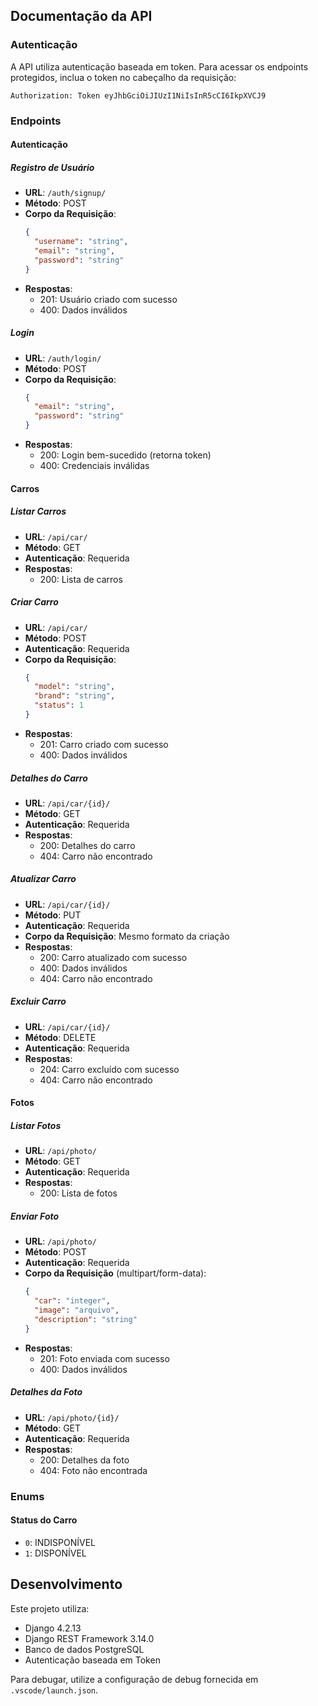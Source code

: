 ## Documentação da API

### Autenticação

A API utiliza autenticação baseada em token. Para acessar os endpoints protegidos, inclua o token no cabeçalho da requisição:

```
Authorization: Token eyJhbGciOiJIUzI1NiIsInR5cCI6IkpXVCJ9
```

### Endpoints

#### Autenticação

##### Registro de Usuário
- **URL**: `/auth/signup/`
- **Método**: POST
- **Corpo da Requisição**:
  ```json
  {
    "username": "string",
    "email": "string",
    "password": "string"
  }
  ```
- **Respostas**:
  - 201: Usuário criado com sucesso
  - 400: Dados inválidos

##### Login
- **URL**: `/auth/login/`
- **Método**: POST
- **Corpo da Requisição**:
  ```json
  {
    "email": "string",
    "password": "string"
  }
  ```
- **Respostas**:
  - 200: Login bem-sucedido (retorna token)
  - 400: Credenciais inválidas

#### Carros

##### Listar Carros
- **URL**: `/api/car/`
- **Método**: GET
- **Autenticação**: Requerida
- **Respostas**:
  - 200: Lista de carros

##### Criar Carro
- **URL**: `/api/car/`
- **Método**: POST
- **Autenticação**: Requerida
- **Corpo da Requisição**:
  ```json
  {
    "model": "string",
    "brand": "string",
    "status": 1
  }
  ```
- **Respostas**:
  - 201: Carro criado com sucesso
  - 400: Dados inválidos

##### Detalhes do Carro
- **URL**: `/api/car/{id}/`
- **Método**: GET
- **Autenticação**: Requerida
- **Respostas**:
  - 200: Detalhes do carro
  - 404: Carro não encontrado

##### Atualizar Carro
- **URL**: `/api/car/{id}/`
- **Método**: PUT
- **Autenticação**: Requerida
- **Corpo da Requisição**: Mesmo formato da criação
- **Respostas**:
  - 200: Carro atualizado com sucesso
  - 400: Dados inválidos
  - 404: Carro não encontrado

##### Excluir Carro
- **URL**: `/api/car/{id}/`
- **Método**: DELETE
- **Autenticação**: Requerida
- **Respostas**:
  - 204: Carro excluído com sucesso
  - 404: Carro não encontrado

#### Fotos

##### Listar Fotos
- **URL**: `/api/photo/`
- **Método**: GET
- **Autenticação**: Requerida
- **Respostas**:
  - 200: Lista de fotos

##### Enviar Foto
- **URL**: `/api/photo/`
- **Método**: POST
- **Autenticação**: Requerida
- **Corpo da Requisição** (multipart/form-data):
  ```json
  {
    "car": "integer",
    "image": "arquivo",
    "description": "string"
  }
  ```
- **Respostas**:
  - 201: Foto enviada com sucesso
  - 400: Dados inválidos

##### Detalhes da Foto
- **URL**: `/api/photo/{id}/`
- **Método**: GET
- **Autenticação**: Requerida
- **Respostas**:
  - 200: Detalhes da foto
  - 404: Foto não encontrada

### Enums

#### Status do Carro
- `0`: INDISPONÍVEL
- `1`: DISPONÍVEL

## Desenvolvimento

Este projeto utiliza:
- Django 4.2.13
- Django REST Framework 3.14.0
- Banco de dados PostgreSQL
- Autenticação baseada em Token

Para debugar, utilize a configuração de debug fornecida em `.vscode/launch.json`.
